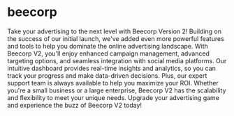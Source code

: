 # beecorp
Take your advertising to the next level with Beecorp Version 2! Building on the success of our initial launch, we've added even more powerful features and tools to help you dominate the online advertising landscape. With Beecorp V2, you'll enjoy enhanced campaign management, advanced targeting options, and seamless integration with social media platforms. Our intuitive dashboard provides real-time insights and analytics, so you can track your progress and make data-driven decisions. Plus, our expert support team is always available to help you maximize your ROI. Whether you're a small business or a large enterprise, Beecorp V2 has the scalability and flexibility to meet your unique needs. Upgrade your advertising game and experience the buzz of Beecorp V2 today!

